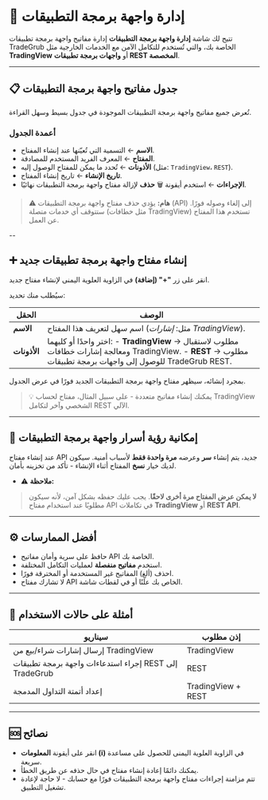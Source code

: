 # 🔑 إدارة واجهة برمجة التطبيقات

تتيح لك شاشة **إدارة واجهة برمجة التطبيقات** إدارة مفاتيح واجهة برمجة تطبيقات TradeGrub الخاصة بك، والتي تُستخدم للتكامل الآمن مع الخدمات الخارجية مثل **TradingView** أو **واجهات برمجة تطبيقات REST المخصصة**.

---

## 📋 جدول مفاتيح واجهة برمجة التطبيقات

تُعرض جميع مفاتيح واجهة برمجة التطبيقات الموجودة في جدول بسيط وسهل القراءة.

### أعمدة الجدول
- **الاسم** ← التسمية التي تُعيّنها عند إنشاء المفتاح.
- **المفتاح** ← المعرف الفريد المستخدم للمصادقة.
- **الأذونات** ← تُحدد ما يمكن للمفتاح الوصول إليه (مثل: `TradingView`، `REST`).
- **تاريخ الإنشاء** ← تاريخ إنشاء المفتاح.
- **الإجراءات** ← استخدم أيقونة 🗑️ **حذف** لإزالة مفتاح واجهة برمجة التطبيقات نهائيًا.

> ⚠️ **هام:** يؤدي حذف مفتاح واجهة برمجة التطبيقات (API) إلى إلغاء وصوله فورًا.
> ستتوقف أي خدمات متصلة (مثل خطافات TradingView) تستخدم هذا المفتاح عن العمل.

--

## ➕ إنشاء مفتاح واجهة برمجة تطبيقات جديد

انقر على زر **"+" (إضافة)** في الزاوية العلوية اليمنى لإنشاء مفتاح جديد.

سيُطلب منك تحديد:

| الحقل | الوصف |
|--------|--------------|
| **الاسم** | اسم سهل لتعريف هذا المفتاح (مثل: *إشارات TradingView*). |
| **الأذونات** | اختر واحدًا أو كليهما: - **TradingView** → مطلوب لاستقبال ومعالجة إشارات خطافات TradingView. - **REST** → مطلوب للوصول إلى واجهات برمجة تطبيقات TradeGrub REST. |

بمجرد إنشائه، سيظهر مفتاح واجهة برمجة التطبيقات الجديد فورًا في عرض الجدول.

> 💡 يمكنك إنشاء مفاتيح متعددة - على سبيل المثال، مفتاح لحساب TradingView الشخصي وآخر لتكامل REST الآلي.

---

## 🔐 إمكانية رؤية أسرار واجهة برمجة التطبيقات

عند إنشاء مفتاح API جديد، يتم إنشاء **سر** وعرضه **مرة واحدة فقط** لأسباب أمنية.
سيكون لديك خيار **نسخ** المفتاح أثناء الإنشاء - تأكد من تخزينه بأمان.

- ⚠️ **ملاحظة:**
> **لا يمكن عرض المفتاح مرة أخرى لاحقًا**.
> يجب عليك حفظه بشكل آمن، لأنه سيكون مطلوبًا عند استخدام مفتاح API في تكاملات **TradingView** أو **REST API**.

---

## ⚙️ أفضل الممارسات

- حافظ على سرية وأمان مفاتيح API الخاصة بك.
- استخدم **مفاتيح منفصلة** لعمليات التكامل المختلفة.
- احذف (ألغِ) المفاتيح غير المستخدمة أو المخترقة فورًا.
- لا تشارك مفتاح API الخاص بك علنًا أو في لقطات شاشة.

---

## 🧩 أمثلة على حالات الاستخدام

| سيناريو | إذن مطلوب |
|-----------|---------------------|
| إرسال إشارات شراء/بيع من TradingView | TradingView |
| إجراء استدعاءات واجهة برمجة تطبيقات REST إلى TradeGrub | REST |
| إعداد أتمتة التداول المدمجة | TradingView + REST |

---

## 🆘 نصائح
- انقر على أيقونة **المعلومات (ℹ️)** في الزاوية العلوية اليمنى للحصول على مساعدة سريعة.
- يمكنك دائمًا إعادة إنشاء مفتاح في حال حذفه عن طريق الخطأ.
- تتم مزامنة إجراءات مفتاح واجهة برمجة التطبيقات فورًا مع حسابك - لا حاجة لإعادة تشغيل التطبيق.
